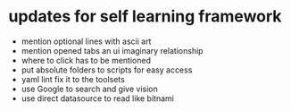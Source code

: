 # updates for self learning  framework
- mention optional lines with ascii art
- mention opened tabs an ui imaginary relationship
- where to click has to be mentioned
- put absolute folders to scripts for easy access
- yaml lint fix it to the toolsets
- use Google to search and give vision
- use direct datasource to read like bitnami
